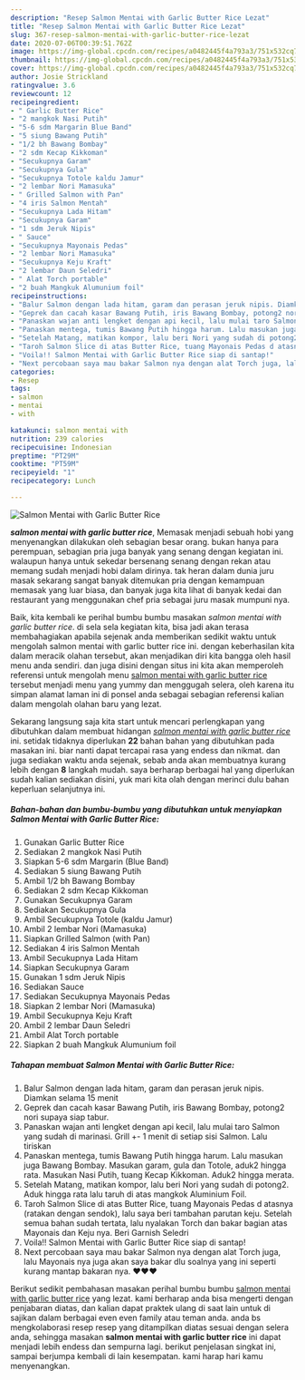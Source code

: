 ```yaml
---
description: "Resep Salmon Mentai with Garlic Butter Rice Lezat"
title: "Resep Salmon Mentai with Garlic Butter Rice Lezat"
slug: 367-resep-salmon-mentai-with-garlic-butter-rice-lezat
date: 2020-07-06T00:39:51.762Z
image: https://img-global.cpcdn.com/recipes/a0482445f4a793a3/751x532cq70/salmon-mentai-with-garlic-butter-rice-foto-resep-utama.jpg
thumbnail: https://img-global.cpcdn.com/recipes/a0482445f4a793a3/751x532cq70/salmon-mentai-with-garlic-butter-rice-foto-resep-utama.jpg
cover: https://img-global.cpcdn.com/recipes/a0482445f4a793a3/751x532cq70/salmon-mentai-with-garlic-butter-rice-foto-resep-utama.jpg
author: Josie Strickland
ratingvalue: 3.6
reviewcount: 12
recipeingredient:
- " Garlic Butter Rice"
- "2 mangkok Nasi Putih"
- "5-6 sdm Margarin Blue Band"
- "5 siung Bawang Putih"
- "1/2 bh Bawang Bombay"
- "2 sdm Kecap Kikkoman"
- "Secukupnya Garam"
- "Secukupnya Gula"
- "Secukupnya Totole kaldu Jamur"
- "2 lembar Nori Mamasuka"
- " Grilled Salmon with Pan"
- "4 iris Salmon Mentah"
- "Secukupnya Lada Hitam"
- "Secukupnya Garam"
- "1 sdm Jeruk Nipis"
- " Sauce"
- "Secukupnya Mayonais Pedas"
- "2 lembar Nori Mamasuka"
- "Secukupnya Keju Kraft"
- "2 lembar Daun Seledri"
- " Alat Torch portable"
- "2 buah Mangkuk Alumunium foil"
recipeinstructions:
- "Balur Salmon dengan lada hitam, garam dan perasan jeruk nipis. Diamkan selama 15 menit"
- "Geprek dan cacah kasar Bawang Putih, iris Bawang Bombay, potong2 nori supaya siap tabur."
- "Panaskan wajan anti lengket dengan api kecil, lalu mulai taro Salmon yang sudah di marinasi. Grill +- 1 menit di setiap sisi Salmon. Lalu tiriskan"
- "Panaskan mentega, tumis Bawang Putih hingga harum. Lalu masukan juga Bawang Bombay. Masukan garam, gula dan Totole, aduk2 hingga rata. Masukan Nasi Putih, tuang Kecap Kikkoman. Aduk2 hingga merata."
- "Setelah Matang, matikan kompor, lalu beri Nori yang sudah di potong2. Aduk hingga rata lalu taruh di atas mangkok Aluminium Foil."
- "Taroh Salmon Slice di atas Butter Rice, tuang Mayonais Pedas d atasnya (ratakan dengan sendok), lalu saya beri tambahan parutan keju. Setelah semua bahan sudah tertata, lalu nyalakan Torch dan bakar bagian atas Mayonais dan Keju nya. Beri Garnish Seledri"
- "Voila!! Salmon Mentai with Garlic Butter Rice siap di santap!"
- "Next percobaan saya mau bakar Salmon nya dengan alat Torch juga, lalu Mayonais nya juga akan saya bakar dlu soalnya yang ini seperti kurang mantap bakaran nya. ❤️❤️❤️"
categories:
- Resep
tags:
- salmon
- mentai
- with

katakunci: salmon mentai with 
nutrition: 239 calories
recipecuisine: Indonesian
preptime: "PT29M"
cooktime: "PT59M"
recipeyield: "1"
recipecategory: Lunch

---
```



![Salmon Mentai with Garlic Butter Rice](https://img-global.cpcdn.com/recipes/a0482445f4a793a3/751x532cq70/salmon-mentai-with-garlic-butter-rice-foto-resep-utama.jpg)

<b><i>salmon mentai with garlic butter rice</i></b>, Memasak menjadi sebuah hobi yang menyenangkan dilakukan oleh sebagian besar orang. bukan hanya para perempuan, sebagian pria juga banyak yang senang dengan kegiatan ini. walaupun hanya untuk sekedar bersenang senang dengan rekan atau memang sudah menjadi hobi dalam dirinya. tak heran dalam dunia juru masak sekarang sangat banyak ditemukan pria dengan kemampuan memasak yang luar biasa, dan banyak juga kita lihat di banyak kedai dan restaurant yang menggunakan chef pria sebagai juru masak mumpuni nya.



Baik, kita kembali ke perihal bumbu bumbu masakan <i>salmon mentai with garlic butter rice</i>. di sela sela kegiatan kita, bisa jadi akan terasa membahagiakan apabila sejenak anda memberikan sedikit waktu untuk mengolah salmon mentai with garlic butter rice ini. dengan keberhasilan kita dalam meracik olahan tersebut, akan menjadikan diri kita bangga oleh hasil menu anda sendiri. dan juga disini dengan situs ini kita akan memperoleh referensi untuk mengolah menu <u>salmon mentai with garlic butter rice</u> tersebut menjadi menu yang yummy dan menggugah selera, oleh karena itu simpan alamat laman ini di ponsel anda sebagai sebagian referensi kalian dalam mengolah olahan baru yang lezat.


Sekarang langsung saja kita start untuk mencari perlengkapan yang dibutuhkan dalam membuat hidangan <u><i>salmon mentai with garlic butter rice</i></u> ini. setidak tidaknya diperlukan <b>22</b> bahan bahan yang dibutuhkan pada masakan ini. biar nanti dapat tercapai rasa yang endess dan nikmat. dan juga sediakan waktu anda sejenak, sebab anda akan membuatnya kurang lebih dengan <b>8</b> langkah mudah. saya berharap berbagai hal yang diperlukan sudah kalian sediakan disini, yuk mari kita olah dengan merinci dulu bahan keperluan selanjutnya ini.

<!--inarticleads1-->

##### Bahan-bahan dan bumbu-bumbu yang dibutuhkan untuk menyiapkan Salmon Mentai with Garlic Butter Rice:

1. Gunakan  Garlic Butter Rice
1. Sediakan 2 mangkok Nasi Putih
1. Siapkan 5-6 sdm Margarin (Blue Band)
1. Sediakan 5 siung Bawang Putih
1. Ambil 1/2 bh Bawang Bombay
1. Sediakan 2 sdm Kecap Kikkoman
1. Gunakan Secukupnya Garam
1. Sediakan Secukupnya Gula
1. Ambil Secukupnya Totole (kaldu Jamur)
1. Ambil 2 lembar Nori (Mamasuka)
1. Siapkan  Grilled Salmon (with Pan)
1. Sediakan 4 iris Salmon Mentah
1. Ambil Secukupnya Lada Hitam
1. Siapkan Secukupnya Garam
1. Gunakan 1 sdm Jeruk Nipis
1. Sediakan  Sauce
1. Sediakan Secukupnya Mayonais Pedas
1. Siapkan 2 lembar Nori (Mamasuka)
1. Ambil Secukupnya Keju Kraft
1. Ambil 2 lembar Daun Seledri
1. Ambil  Alat Torch portable
1. Siapkan 2 buah Mangkuk Alumunium foil




<!--inarticleads2-->

##### Tahapan membuat Salmon Mentai with Garlic Butter Rice:

1. Balur Salmon dengan lada hitam, garam dan perasan jeruk nipis. Diamkan selama 15 menit
1. Geprek dan cacah kasar Bawang Putih, iris Bawang Bombay, potong2 nori supaya siap tabur.
1. Panaskan wajan anti lengket dengan api kecil, lalu mulai taro Salmon yang sudah di marinasi. Grill +- 1 menit di setiap sisi Salmon. Lalu tiriskan
1. Panaskan mentega, tumis Bawang Putih hingga harum. Lalu masukan juga Bawang Bombay. Masukan garam, gula dan Totole, aduk2 hingga rata. Masukan Nasi Putih, tuang Kecap Kikkoman. Aduk2 hingga merata.
1. Setelah Matang, matikan kompor, lalu beri Nori yang sudah di potong2. Aduk hingga rata lalu taruh di atas mangkok Aluminium Foil.
1. Taroh Salmon Slice di atas Butter Rice, tuang Mayonais Pedas d atasnya (ratakan dengan sendok), lalu saya beri tambahan parutan keju. Setelah semua bahan sudah tertata, lalu nyalakan Torch dan bakar bagian atas Mayonais dan Keju nya. Beri Garnish Seledri
1. Voila!! Salmon Mentai with Garlic Butter Rice siap di santap!
1. Next percobaan saya mau bakar Salmon nya dengan alat Torch juga, lalu Mayonais nya juga akan saya bakar dlu soalnya yang ini seperti kurang mantap bakaran nya. ❤️❤️❤️




Berikut sedikit pembahasan masakan perihal bumbu bumbu <u>salmon mentai with garlic butter rice</u> yang lezat. kami berharap anda bisa mengerti dengan penjabaran diatas, dan kalian dapat praktek ulang di saat lain untuk di sajikan dalam berbagai even even family atau teman anda. anda bs mengkolaborasi resep resep yang ditampilkan diatas sesuai dengan selera anda, sehingga masakan <b>salmon mentai with garlic butter rice</b> ini dapat menjadi lebih endess dan sempurna lagi. berikut penjelasan singkat ini, sampai berjumpa kembali di lain kesempatan. kami harap hari kamu menyenangkan.
